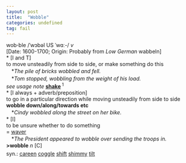 ```yaml
---
layout: post
title:  "Wobble"
categories: undefined
tag: fail
---
```

<DIV style="MARGIN: 0px 0px 5px">wob<B>·</B>ble /ˈwɔbəl US ˈwɑː-/ <I>v</I> <BR>[Date: 1600-1700; Origin: Probably from <I>Low German</I> wabbeln]<BR>* [I and T] <BR>to move unsteadily from side to side, or make something do this<BR>　*<I>The pile of bricks wobbled and fell.</I><BR>　*<I>Tom stopped, wobbling from the weight of his load.</I><BR><I>see usage note</I> <B><A href="{{ site.baseurl }}/shake"><U>shake</U></A> </B><SUP>1 </SUP><BR>* [I always + adverb/preposition] <BR>to go in a particular direction while moving unsteadily from side to side<BR><B>wobble down/along/towards etc</B><BR>　*<I>Cindy wobbled along the street on her bike.</I><BR>* [I] <BR>to be unsure whether to do something<BR>= <A href="{{ site.baseurl }}/waver"><U>waver</U></A><BR>　*<I>The President appeared to wobble over sending the troops in.</I><BR><B>&gt;wobble</B> <I>n</I> [C]</DIV>
<DIV style="MARGIN: 0px 0px 5px">
<DIV style="MARGIN: 4px 0px">syn.: <A href="{{ site.baseurl }}/careen"><U>careen</U></A> <A href="{{ site.baseurl }}/coggle"><U>coggle</U></A> <A href="{{ site.baseurl }}/shift"><U>shift</U></A> <A href="{{ site.baseurl }}/shimmy"><U>shimmy</U></A> <A href="{{ site.baseurl }}/tilt"><U>tilt</U></A></DIV></DIV>
